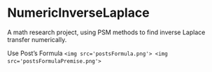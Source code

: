 # NumericInverseLaplace
A math research project, using PSM methods to find inverse Laplace transfer numerically.

Use Post’s Formula 
``
<img src='postsFormula.png'>
<img src='postsFormulaPremise.png'>
``
